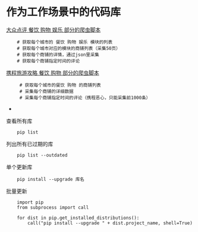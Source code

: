 # 作为工作场景中的代码库

[大众点评 餐饮 购物 娱乐 部分的爬虫脚本](https://github.com/beforeuwait/-/tree/master/dianping_food_entainment_shopping)

		# 获取每个城市的 餐饮 购物 娱乐 模块的列表
		# 获取每个城市对应的模块的商铺列表（采集50页）
		# 获取每个商铺的详情，通过json里采集
		# 获取每个商铺指定时间的评论

[携程旅游攻略 餐饮 购物 部分的爬虫脚本](https://github.com/beforeuwait/-/tree/master/%E6%90%BA%E7%A8%8B%E6%94%BB%E7%95%A5)

		 # 获取每个城市的餐饮 购物 的商铺列表
		 # 采集每个商铺的详细数据
		 # 采集每个商铺指定时间的评论（携程恶心，只能采集前1000条）
		 

-
查看所有库
	
		pip list

列出所有已过期的库

		pip list --outdated
		
单个更新库

		pip install --upgrade 库名

批量更新

		import pip
		from subprocess import call
		
		for dist in pip.get_installed_distributions():
			call("pip install --upgrade " + dist.project_name, shell=True)